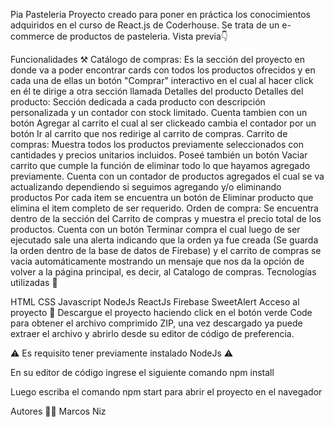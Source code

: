 Pia Pasteleria
Proyecto creado para poner en práctica los conocimientos adquiridos en el curso de React.js de Coderhouse. Se trata de un e-commerce de productos de pasteleria.
Vista previa👇



Funcionalidades ⚒️
Catálogo de compras: Es la sección del proyecto en donde va a poder encontrar cards con todos los productos ofrecidos y en cada una de ellas un botón "Comprar" interactivo en el cual al hacer click en él te dirige a otra sección llamada Detalles del producto
Detalles del producto: Sección dedicada a cada producto con descripción personalizada y un contador con stock limitado. Cuenta tambien con un botón Agregar al carrito el cual al ser clickeado cambia el contador por un botón Ir al carrito que nos redirige al carrito de compras.
Carrito de compras: Muestra todos los productos previamente seleccionados con cantidades y precios unitarios incluidos.
Poseé también un botón Vaciar carrito que cumple la función de eliminar todo lo que hayamos agregado previamente.
Cuenta con un contador de productos agregados el cual se va actualizando dependiendo si seguimos agregando y/o eliminando productos
Por cada item se encuentra un botón de Eliminar producto que elimina el item completo de ser requerido.
Orden de compra: Se encuentra dentro de la sección del Carrito de compras y muestra el precio total de los productos. Cuenta con un botón Terminar compra el cual luego de ser ejecutado sale una alerta indicando que la orden ya fue creada (Se guarda la orden dentro de la base de datos de Firebase) y el carrito de compras se vacia automáticamente mostrando un mensaje que nos da la opción de volver a la página principal, es decir, al Catalogo de compras.
Tecnologías utilizadas 🎯

HTML
CSS
Javascript
NodeJs
ReactJs
Firebase
SweetAlert
Acceso al proyecto 📂
Descargue el proyecto haciendo click en el botón verde Code para obtener el archivo comprimido ZIP, una vez descargado ya puede extraer el archivo y abrirlo desde su editor de código de preferencia.

⚠️ Es requisito tener previamente instalado NodeJs ⚠️

En su editor de código ingrese el siguiente comando npm install

Luego escriba el comando npm start para abrir el proyecto en el navegador

Autores 👩‍💻
Marcos Niz